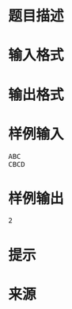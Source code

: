 
<br/>

# 题目描述



# 输入格式



# 输出格式



# 样例输入


<pre>ABC
CBCD
</pre>

# 样例输出


<pre>2</pre>

# 提示



# 来源


<p>
	<br/>
</p>
